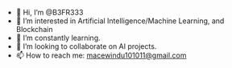 - 👋 Hi, I’m @B3FR333
- 👀 I’m interested in Artificial Intelligence/Machine Learning, and Blockchain
- 🌱 I’m constantly learning. 
- 💞️ I’m looking to collaborate on AI projects.
- 📫 How to reach me: macewindu101011@gmail.com

